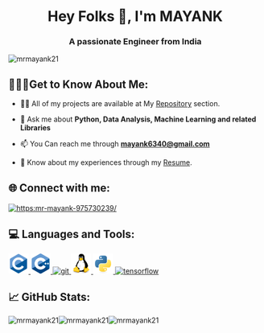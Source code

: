 <h1 align="center">Hey Folks 👋, I'm MAYANK</h1>
<h3 align="center">A passionate Engineer from India</h3>

<p align="left"> <img src="https://komarev.com/ghpvc/?username=mrmayank21&label=Profile%20views&color=0e75b6&style=flat" alt="mrmayank21" /> </p>

## 🧑🏻‍💻Get to Know About Me:

- 👨‍💻 All of my projects are available at My [Repository](https://github.com/mrmayank21?tab=repositories) section.

- 💬 Ask me about **Python, Data Analysis, Machine Learning and related Libraries**

- 📫 You Can reach me through **mayank6340@gmail.com**

- 📄 Know about my experiences through my [Resume](https://drive.google.com/file/d/1gxX25AOJBF_Q15MZBrJq_9eOBGZnXruh/view?usp=sharing).

## 🌐 Connect with me:
<p align="left">
<a href="https://linkedin.com/in/https:mr-mayank-975730239/" target="blank"><img align="center" src="https://raw.githubusercontent.com/rahuldkjain/github-profile-readme-generator/master/src/images/icons/Social/linked-in-alt.svg" alt="https:mr-mayank-975730239/" height="30" width="40" /></a>
</p>

## 💻 Languages and Tools:
<p align="left"> <a href="https://www.cprogramming.com/" target="_blank" rel="noreferrer"> <img src="https://raw.githubusercontent.com/devicons/devicon/master/icons/c/c-original.svg" alt="c" width="40" height="40"/> </a> <a href="https://www.w3schools.com/cpp/" target="_blank" rel="noreferrer"> <img src="https://raw.githubusercontent.com/devicons/devicon/master/icons/cplusplus/cplusplus-original.svg" alt="cplusplus" width="40" height="40"/> </a> <a href="https://git-scm.com/" target="_blank" rel="noreferrer"> <img src="https://www.vectorlogo.zone/logos/git-scm/git-scm-icon.svg" alt="git" width="40" height="40"/> </a> <a href="https://www.linux.org/" target="_blank" rel="noreferrer"> <img src="https://raw.githubusercontent.com/devicons/devicon/master/icons/linux/linux-original.svg" alt="linux" width="40" height="40"/> </a> <a href="https://www.python.org" target="_blank" rel="noreferrer"> <img src="https://raw.githubusercontent.com/devicons/devicon/master/icons/python/python-original.svg" alt="python" width="40" height="40"/> </a> <a href="https://www.tensorflow.org" target="_blank" rel="noreferrer"> <img src="https://www.vectorlogo.zone/logos/tensorflow/tensorflow-icon.svg" alt="tensorflow" width="40" height="40"/> </a> </p>


## 📈 GitHub Stats:

<p><img align="left" src="https://github-readme-streak-stats.herokuapp.com/?user=mrmayank21&theme=neon&" alt="mrmayank21" /></p>

<p><img align="left" src="https://github-readme-stats.vercel.app/api?username=mrmayank21&theme=neon&show_icons=true&locale=en" alt="mrmayank21" /></p>

<p><img align="left" src="https://github-readme-stats.vercel.app/api/top-langs?username=mrmayank21&theme=neon&show_icons=true&locale=en&layout=compact" alt="mrmayank21" /></p>
